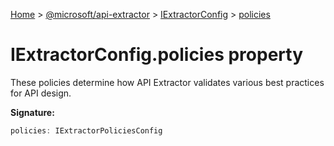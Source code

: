 [Home](./index) &gt; [@microsoft/api-extractor](./api-extractor.md) &gt; [IExtractorConfig](./api-extractor.iextractorconfig.md) &gt; [policies](./api-extractor.iextractorconfig.policies.md)

# IExtractorConfig.policies property

These policies determine how API Extractor validates various best practices for API design.

**Signature:**
```javascript
policies: IExtractorPoliciesConfig
```
